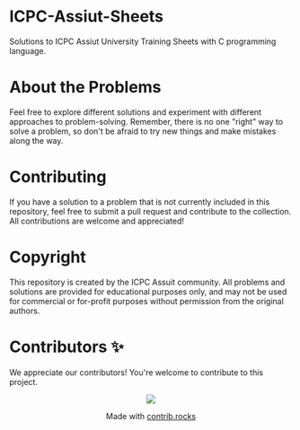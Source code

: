 # ICPC-Assiut-Sheets
Solutions to ICPC Assiut University Training Sheets with C programming language.

#  About the Problems
Feel free to explore different solutions and experiment with different approaches to problem-solving. Remember, there is no one "right" way to solve a problem, so don't be afraid to try new things and make mistakes along the way.

# Contributing
If you have a solution to a problem that is not currently included in this repository, feel free to submit a pull request and contribute to the collection. All contributions are welcome and appreciated!

# Copyright
This repository is created by the ICPC Assuit community. All problems and solutions are provided for educational purposes only, and may not be used for commercial or for-profit purposes without permission from the original authors.

# Contributors ✨
We appreciate our contributors! You're welcome to contribute to this project.

<p align="center">
<a href="https://github.com/iamhusam/ICPC-Assiut-Sheets_C/graphs/contributors">
  <img src="https://contrib.rocks/image?repo=iamhusam/ICPC-Assiut-Sheets_C" />
</a>
</p>
<p align="center">
  Made with <a rel="noopener noreferrer" target="_blank" href="https://contrib.rocks">contrib.rocks</a>
</p>
